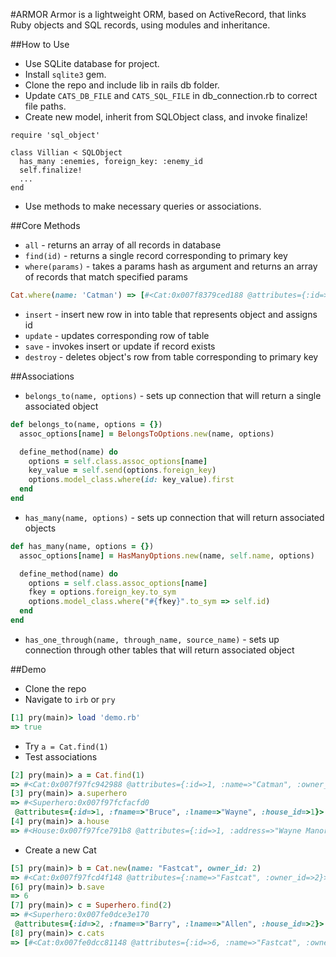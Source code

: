 #ARMOR
Armor is a lightweight ORM, based on ActiveRecord, that links Ruby objects and SQL records, using modules and inheritance.

##How to Use
* Use SQLite database for project.
* Install `sqlite3` gem.
* Clone the repo and include lib in rails db folder.
* Update `CATS_DB_FILE` and `CATS_SQL_FILE` in db_connection.rb to correct file paths.
* Create new model, inherit from SQLObject class, and invoke finalize!

```
require 'sql_object'

class Villian < SQLObject
  has_many :enemies, foreign_key: :enemy_id
  self.finalize!
  ...
end
```

* Use methods to make necessary queries or associations.

##Core Methods
* `all` - returns an array of all records in database
* `find(id)` - returns a single record corresponding to primary key
* `where(params)` - takes a params hash as argument and returns an array of records that match specified params

```ruby
Cat.where(name: 'Catman') => [#<Cat:0x007f8379ced188 @attributes={:id=>1, :name=>"Catman", :owner_id=>1}>]
```

* `insert` - insert new row in into table that represents object and assigns id
* `update` - updates corresponding row of table
* `save` - invokes insert or update if record exists
* `destroy` - deletes object's row from table corresponding to primary key

##Associations
* `belongs_to(name, options)` - sets up connection that will return a single associated object

```ruby
def belongs_to(name, options = {})
  assoc_options[name] = BelongsToOptions.new(name, options)

  define_method(name) do
    options = self.class.assoc_options[name]
    key_value = self.send(options.foreign_key)
    options.model_class.where(id: key_value).first
  end
end
```

* `has_many(name, options)` - sets up connection that will return associated objects

```ruby 
def has_many(name, options = {})
  assoc_options[name] = HasManyOptions.new(name, self.name, options)

  define_method(name) do
    options = self.class.assoc_options[name]
    fkey = options.foreign_key.to_sym
    options.model_class.where("#{fkey}".to_sym => self.id)
  end
end
```

* `has_one_through(name, through_name, source_name)` - sets up connection through other tables that will return associated object

##Demo
* Clone the repo
* Navigate to `irb` or `pry`
```ruby
[1] pry(main)> load 'demo.rb'
=> true
```
* Try `a = Cat.find(1)`
* Test associations

```ruby
[2] pry(main)> a = Cat.find(1)
=> #<Cat:0x007f97fc942988 @attributes={:id=>1, :name=>"Catman", :owner_id=>1}>
[3] pry(main)> a.superhero
=> #<Superhero:0x007f97fcfacfd0
 @attributes={:id=>1, :fname=>"Bruce", :lname=>"Wayne", :house_id=>1}>
[4] pry(main)> a.house
=> #<House:0x007f97fce791b8 @attributes={:id=>1, :address=>"Wayne Manor, Gotman City"}>
```
* Create a new Cat

```ruby
[5] pry(main)> b = Cat.new(name: "Fastcat", owner_id: 2)
=> #<Cat:0x007f97fcd4f148 @attributes={:name=>"Fastcat", :owner_id=>2}>
[6] pry(main)> b.save
=> 6
[7] pry(main)> c = Superhero.find(2)
=> #<Superhero:0x007fe0dce3e170
 @attributes={:id=>2, :fname=>"Barry", :lname=>"Allen", :house_id=>2}>
[8] pry(main)> c.cats
=> [#<Cat:0x007fe0dcc81148 @attributes={:id=>6, :name=>"Fastcat", :owner_id=>2}>]
```
